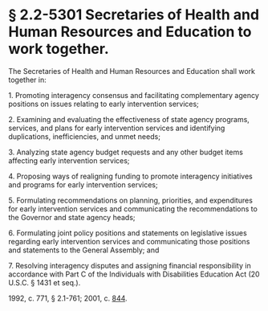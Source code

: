 # § 2.2-5301 Secretaries of Health and Human Resources and Education to work together.

<p>The Secretaries of Health and Human Resources and Education shall work together in:</p><p>1. Promoting interagency consensus and facilitating complementary agency positions on issues relating to early intervention services;</p><p>2. Examining and evaluating the effectiveness of state agency programs, services, and plans for early intervention services and identifying duplications, inefficiencies, and unmet needs;</p><p>3. Analyzing state agency budget requests and any other budget items affecting early intervention services;</p><p>4. Proposing ways of realigning funding to promote interagency initiatives and programs for early intervention services;</p><p>5. Formulating recommendations on planning, priorities, and expenditures for early intervention services and communicating the recommendations to the Governor and state agency heads;</p><p>6. Formulating joint policy positions and statements on legislative issues regarding early intervention services and communicating those positions and statements to the General Assembly; and</p><p>7. Resolving interagency disputes and assigning financial responsibility in accordance with Part C of the Individuals with Disabilities Education Act (20 U.S.C. § 1431 et seq.).</p><p>1992, c. 771, § 2.1-761; 2001, c. <a href='http://lis.virginia.gov/cgi-bin/legp604.exe?011+ful+CHAP0844'>844</a>.</p>